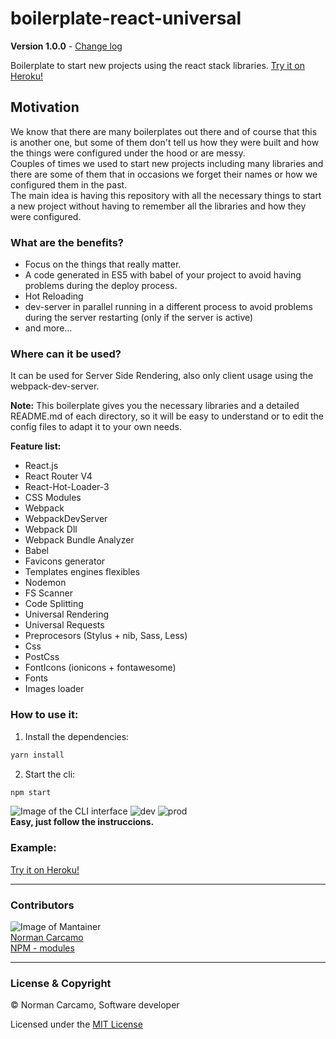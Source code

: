 # boilerplate-react-universal

**Version 1.0.0** - [Change log](CHANGELOG.md)

Boilerplate to start new projects using the react stack libraries.
[Try it on Heroku!](https://immense-anchorage-89133.herokuapp.com/)

## Motivation

We know that there are many boilerplates out there and of course that this is another one, but some of them don't tell us how they were built and how the things were configured under the hood or are messy.<br>
Couples of times we used to start new projects including many libraries and there are some of them that in occasions we forget their names or how we configured them in the past.<br>
The main idea is having this repository with all the necessary things to start a new project without having to remember all the libraries and how they were configured.

### What are the benefits?

- Focus on the things that really matter.
- A code generated in ES5 with babel of your project to avoid having problems during the deploy process.
- Hot Reloading
- dev-server in parallel running in a different process to avoid problems during the server restarting (only if the server is active)
- and more...

### Where can it be used?
It can be used for Server Side Rendering, also only client usage using the webpack-dev-server.<br>

**Note:** This boilerplate gives you the necessary libraries and a detailed README.md of each directory, so it will be easy to understand or to edit the config files to adapt it to your own needs.

**Feature list:**

- React.js
- React Router V4
- React-Hot-Loader-3
- CSS Modules
- Webpack
- WebpackDevServer
- Webpack Dll
- Webpack Bundle Analyzer
- Babel
- Favicons generator
- Templates engines flexibles
- Nodemon
- FS Scanner
- Code Splitting
- Universal Rendering
- Universal Requests
- Preprocesors (Stylus + nib, Sass, Less)
- Css
- PostCss
- FontIcons (ionicons + fontawesome)
- Fonts
- Images loader

### How to use it:

1. Install the dependencies:

``` bash
yarn install
```

2. Start the cli:
``` bash
npm start
```

![Image of the CLI interface](https://user-images.githubusercontent.com/2402579/31302866-8c728e94-aac2-11e7-9325-5e2f8cea86e1.png)
![dev](https://user-images.githubusercontent.com/2402579/31303526-444ba38a-aacc-11e7-8347-dd8ba2790083.png)
![prod](https://user-images.githubusercontent.com/2402579/31303527-444d9690-aacc-11e7-8cbf-1eab592c53d1.png)
<br>
**Easy, just follow the instruccions.**

### Example:

[Try it on Heroku!](https://immense-anchorage-89133.herokuapp.com/)

---

### Contributors

![Image of Mantainer](http://s.gravatar.com/avatar/c3d34f6dbeeef3c39942d0ecb1247228?s=80)<br/>
[Norman Carcamo](https://github.com/normancarcamo)<br/>
[NPM - modules](https://www.npmjs.com/~normanfx)<br/>

---

### License & Copyright

© Norman Carcamo, Software developer

Licensed under the [MIT License](LICENSE)
